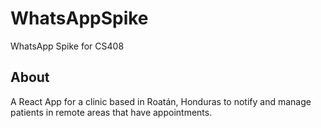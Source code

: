 # WhatsAppSpike
WhatsApp Spike for CS408

## About 
A React App for a clinic based in Roatán, Honduras to notify and manage patients in remote areas that have appointments.
